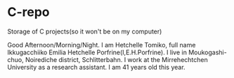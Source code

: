 # C-repo
Storage of C projects(so it won't be on my computer)

Good Afternoon/Morning/Night.
I am Hetchelle Tomiko, full name Ikkugacchiiko Emilia Hetchelle Porfrine(I,E.H.Porfrine). I live in Moukogashi-chuo, Noirediche district, Schlitterbahn. I work at the Mirrehechtchen University as a research assistant. I am 41 years old this year. 
